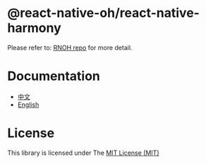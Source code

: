 # @react-native-oh/react-native-harmony

Please refer to: [RNOH repo](https://gitee.com/openharmony-sig/ohos_react_native) for more detail. 

# Documentation

- [中文](https://gitee.com/openharmony-sig/ohos_react_native/blob/master/docs/zh-cn/README.md)
- [English](https://gitee.com/openharmony-sig/ohos_react_native/blob/master/docs/en/README.md)

# License 

This library is licensed under The [MIT License (MIT)](https://gitee.com/openharmony-sig/ohos_react_native)

